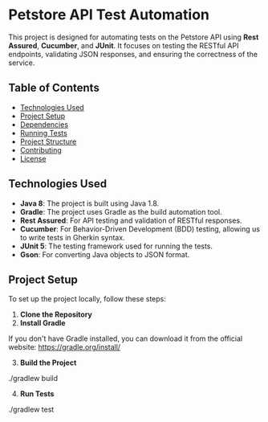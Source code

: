 # Petstore API Test Automation

This project is designed for automating tests on the Petstore API using **Rest Assured**, **Cucumber**, and **JUnit**. It focuses on testing the RESTful API endpoints, validating JSON responses, and ensuring the correctness of the service.

## Table of Contents
- [Technologies Used](#technologies-used)
- [Project Setup](#project-setup)
- [Dependencies](#dependencies)
- [Running Tests](#running-tests)
- [Project Structure](#project-structure)
- [Contributing](#contributing)
- [License](#license)

## Technologies Used
- **Java 8**: The project is built using Java 1.8.
- **Gradle**: The project uses Gradle as the build automation tool.
- **Rest Assured**: For API testing and validation of RESTful responses.
- **Cucumber**: For Behavior-Driven Development (BDD) testing, allowing us to write tests in Gherkin syntax.
- **JUnit 5**: The testing framework used for running the tests.
- **Gson**: For converting Java objects to JSON format.

## Project Setup

To set up the project locally, follow these steps:

1. **Clone the Repository**
2. **Install Gradle**

If you don't have Gradle installed, you can download it from the official website: https://gradle.org/install/

3. **Build the Project**

./gradlew build

4. **Run Tests**

./gradlew test

